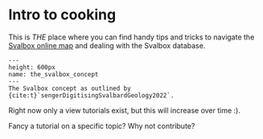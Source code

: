 # Intro to cooking

This is *THE* place where you can find handy tips and tricks to navigate the [Svalbox online map](http://www.svalbox.no/map) and dealing with the Svalbox database.

```{figure} https://www.earthdoc.org/docserver/fulltext/fb/40/3/fb2022021-09.gif
---
height: 600px
name: the_svalbox_concept
---
The Svalbox concept as outlined by {cite:t}`sengerDigitisingSvalbardGeology2022`.
```

Right now only a view tutorials exist, but this will increase over time :).

Fancy a tutorial on a specific topic? Why not contribute?

```{tableofcontents}
```

